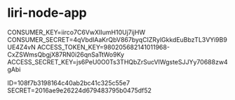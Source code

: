 # liri-node-app

 CONSUMER_KEY=iirco7C6VwXIIumH10Uj7ijHW
 CONSUMER_SECRET=4qVbdlAaKrQbV867byqCIZRylGkkdEuBbzTL3VYi9B9UE4Z4vN
 ACCESS_TOKEN_KEY=980205682141011968-CxZSWmsQbgjX87RN0i26qnSaTtWo9Ky
 ACCESS_SECRET_KEY=js6PeU0O0Ts3THQbZrSucVIWgsteSJJYy70688zw4gAbi


 
 ID=108f7b3198164c40ab2bc41c325c55e7
 SECRET=2016ae9e26224d679483795b0475df52
